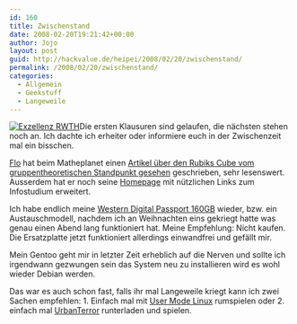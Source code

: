 ```yaml
---
id: 160
title: Zwischenstand
date: 2008-02-20T19:21:42+00:00
author: Jojo
layout: post
guid: http://hackvalue.de/heipei/2008/02/20/zwischenstand/
permalink: /2008/02/20/zwischenstand/
categories:
  - Allgemein
  - Geekstuff
  - Langeweile
---
```

[<img class="alignleft" src="https://farm3.static.flickr.com/2348/2117161371_24bbe8c08f_m.jpg" alt="Exzellenz RWTH" />](https://secure.flickr.com/photos/14013961@N00/2117161371/)Die ersten Klausuren sind gelaufen, die nächsten stehen noch an. Ich dachte ich erheiter oder informiere euch in der Zwischenzeit mal ein bisschen.
  
[Flo](http://hackvalue.de) hat beim Matheplanet einen [Artikel über den Rubiks Cube vom gruppentheoretischen Standpunkt gesehen](http://matheplanet.com/matheplanet/nuke/html/article.php?sid=1154&mode=&order=0) geschrieben, sehr lesenswert. Ausserdem hat er noch seine [Homepage](http://hackvalue.de) mit nützlichen Links zum Infostudium erweitert.
  
Ich habe endlich meine [Western Digital Passport 160GB](http://www.amazon.de/Western-Digital-Festplatte-Passport-Portable/dp/B000JRSMM2/) wieder, bzw. ein Austauschmodell, nachdem ich an Weihnachten eins gekriegt hatte was genau einen Abend lang funktioniert hat. Meine Empfehlung: Nicht kaufen. Die Ersatzplatte jetzt funktioniert allerdings einwandfrei und gefällt mir.
  
Mein Gentoo geht mir in letzter Zeit erheblich auf die Nerven und sollte ich irgendwann gezwungen sein das System neu zu installieren wird es wohl wieder Debian werden.
  
Das war es auch schon fast, falls ihr mal Langeweile kriegt kann ich zwei Sachen empfehlen: 1. Einfach mal mit [User Mode Linux](http://user-mode-linux.sourceforge.net/) rumspielen oder 2. einfach mal [UrbanTerror](http://www.urbanterror.net/news.php) runterladen und spielen.
